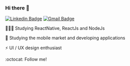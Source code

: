 ### Hi there :rocket:	


[![Linkedin Badge](https://img.shields.io/badge/linkedin-%230077B5.svg?&style=flat-square&logo=linkedin&logoColor=white)](https://www.linkedin.com/in/maria-fernanda-almeida-oliveira-882944187/) [![Gmail Badge](https://img.shields.io/badge/-maria.almoliveira@gmail.com-c14438?style=flat-square&logo=Gmail&logoColor=white&link=mailto:maria.almoliveira@gmail.com)](mailto:maria.almoliveira@gmail.com)

👨🏻‍💻  Studying ReactNative, ReactJs and NodeJs

:iphone: Studying the mobile market and developing applications

:zap: UI / UX design enthusiast

:octocat: Follow me!





